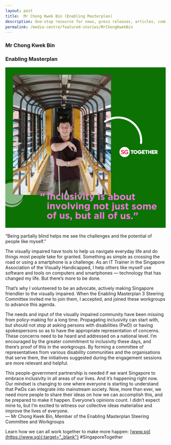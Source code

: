 ```yaml
---
layout: post
title:  Mr Chong Kwek Bin (Enabling Masterplan)
description: One-stop resource for news, press releases, articles, commentary and speeches.
permalink: /media-centre/featured-stories/MrChongKwekBin
---
```

### Mr Chong Kwek Bin 
### Enabling Masterplan 
 
![Chong Kwek Bin](/images/features/Social_Chong.jpg)

“Being partially blind helps me see the challenges and the potential of people like myself.” 
  
The visually impaired have tools to help us navigate everyday life and do things most people take for granted. Something as simple as crossing the road or using a smartphone is a challenge. As an IT Trainer in the Singapore Association of the Visually 
Handicapped, I help others like myself use software and tools on computers and smartphones — technology that has changed my life. But there’s more to be done. 
 
That’s why I volunteered to be an advocate, actively making Singapore friendlier to the visually impaired. When the Enabling Masterplan 3 Steering Committee invited me to join them, I accepted, and joined these workgroups to advance this agenda. 
 
The needs and input of the visually impaired community have been missing from policy-making for a long time. Propagating inclusivity can start with, but should not stop at asking persons with disabilities (PwD) or having spokespersons so as to have the appropriate representation of concerns. These concerns need to be heard and addressed on a national level. 
I’m encouraged by the greater commitment to inclusivity these days, and there’s proof of this in the workgroups. By forming a committee of representatives from various disability communities and the organisations that serve them, the initiatives suggested during the engagement sessions are more relevant and helpful. 
 
This people-government partnership is needed if we want Singapore to embrace inclusivity in all areas of our lives. And it’s happening right now. Our mindset is changing to one where everyone is starting to understand that PwDs can integrate into mainstream society. Now, more than ever, we need more people to share their ideas on how we can accomplish this, and be prepared to make it happen. Everyone’s opinions count. I didn’t expect mine to, but I’m excited to witness our collective ideas materialise and improve the lives of everyone.  
 — Mr Chong Kwek Bin, Member of the Enabling Masterplan Steering Committee and Workgroups  

 Learn how we can all work together to make more happen: [www.sg](https://www.sg){:target="_blank"} #SingaporeTogether
